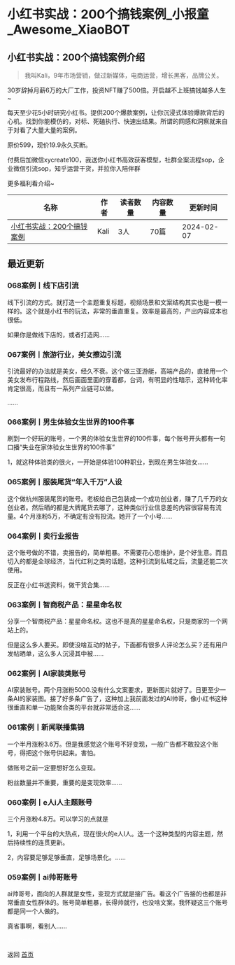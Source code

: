 # 小红书实战：200个搞钱案例_小报童_Awesome_XiaoBOT

## 小红书实战：200个搞钱案例介绍
> 我叫Kali，9年市场营销，做过新媒体，电商运营，增长黑客，品牌公关。    
    
30岁辞掉月薪6万的大厂工作，投资NFT赚了500倍。开启越不上班搞钱越多人生~    
    
每天至少花5小时研究小红书。提供200个爆款案例，让你沉浸式体验爆款背后的心机。找到你能模仿的，对标、死磕执行、快速出结果。所谓的网感和洞察就来自于对看了大量大量的案例。    
    
原价599，现价19.9永久买断。    
    
付费后加微信xycreate100，我送你小红书高效获客模型，社群全案流程sop，企业微信引流sop，知乎运营干货，并拉你入陪伴群    
    
更多福利看介绍~  
  


|名称|作者|读者数量|内容数量|更新时间|
|---|---|---|---|---|
|[小红书实战：200个搞钱案例](https://xiaobot.net/p/Kalixyz?refer=9c3f1c95-a052-465a-9902-f6d75080262a)|Kali|3人|70篇|2024-02-07|

## 最近更新
### 068案例丨线下店引流

线下引流的方式。就打造一个主题重复标题，视频场景和文案结构其实也是一模一样的。这个就是小红书的玩法，非常的垂直重复。效率是最高的，产出内容成本也很低。

如果你是做线下店的，或者打造网......

### 067案例丨旅游行业，美女擦边引流

引流最好的办法就是美女，经久不衰。这个做三亚游艇，高端产品的，直接用一个美女发布行程路线，然后画面里面的穿着都，台词，有明显的性暗示，这种转化率肯定很高，而且有一系列产业链可以做。

......

### 066案例丨男生体验女生世界的100件事

刷到一个好玩的账号，一个男的体验女生世界的100件事，每个账号开头都有一句口播“失业在家体验女生世界的100件事”

1，就这种体验类的很火，一开始是体验100种职业，到现在男生体验女......

### 065案例丨服装尾货“年入千万”人设

这个做杭州服装尾货的账号。老板给自己包装成一个成功创业者，赚了几千万的女创业者。然后晒的都是大牌尾货去哪了，这种类似行业信息差的内容很容易有流量。4个月涨粉5万，不确定有没有投流。她开了一个小号......

### 064案例丨卖行业报告

这个账号做的不错，卖报告的，简单粗暴。不需要花心思维护，是个好生意。而且切入的都是全球经济，当代红利之类的话题。这种引流到私域之后，流量还能二次使用。

反正在小红书送资料，做干货合集......

### 063案例丨智商税产品：星星命名权

分享一个智商税产品：星星命名权。这也不是真的星星命名权，只是商家的一个网站上的。

但是这么多人要买。即使没啥互动的帖子，下面都有很多人评论怎么买？还有用户发帖晒单，这么多人沉浸其中被......

### 062案例丨AI家装类账号

AI家装账号。两个月涨粉5000.没有什么文案要求，更新图片就好了。日更至少一条AI的家装图。接了好多条广告了，这种加上我前面发过的AI帅哥，像小红书这种很垂直和单一功能聚合类的平台就非常适合这......

### 061案例丨新闻联播集锦

一个半月涨粉3.6万。但是我感觉这个账号不好变现，一般广告都不敢投这个账号，得把这个账号供起来。害怕。

做账号之前一定要想好怎么变现。

粉丝数量并不重要，重要的是变现效率......

### 060案例丨e人i人主题账号

三个月涨粉4.8万。可以学习的点就是

1，利用一个平台的大热点，现在很火的e人I人。选一个这种类型的内容主题，然后持续性的连贯更新。

2，内容要足够足够垂直，足够场景化。......

### 059案例丨ai帅哥账号

ai帅哥号，面向的人群就是女性，变现方式就是接广告。看这个广告接的也都是非常垂直女性群体的。账号简单粗暴，长得帅就行，也没啥文案。我怀疑这三个账号都是同一个人做的。

真省事啊，看别人......


<a href="https://github.com/Reno9527/awesome-xiaobot" style="color: white; text-decoration: none;">awesome-xiaobot</a>

返回 [首页](../README.md)
